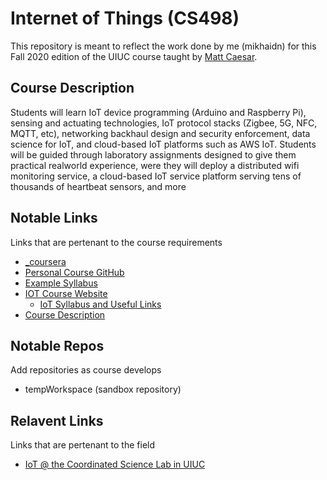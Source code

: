 # Internet of Things (CS498)
This repository is meant to reflect the work done by me (mikhaidn) for this Fall 2020 edition of the UIUC course taught by [Matt Caesar](http://caesar.web.engr.illinois.edu/).

## Course Description
Students will learn IoT device programming (Arduino and Raspberry Pi), sensing and actuating technologies, IoT protocol stacks (Zigbee, 5G, NFC, MQTT, etc), networking backhaul design and security enforcement, data science for IoT, and cloud-based IoT platforms such as AWS IoT. Students will be guided through laboratory assignments designed to give them practical realworld experience, were they will deploy a distributed wifi monitoring service, a cloud-based IoT service platform serving tens of thousands of heartbeat sensors, and more

## Notable Links
Links that are pertenant to the course requirements
* [_coursera](https://www.coursera.org/learn/cs498iot/home/welcome)
* [Personal Course GitHub](https://github.com/mikhaidn/InternetOfThingsCS498)
* [Example Syllabus](https://ws.engr.illinois.edu/sitemanager/getfile.asp?id=574)
* [IOT Course Website](https://iot.cs.illinois.edu/)
    * [IoT Syllabus and Useful Links](https://docs.google.com/document/d/1Ppa4HP4DI11YXHkIenWeck5uFkvGjzD-_wcCYOS4F2c/edit)
* [Course Description](https://cs.illinois.edu/academics/courses/CS498ITO)

## Notable Repos
Add repositories as course develops
* tempWorkspace (sandbox repository)

## Relavent Links
Links that are pertenant to the field
* [IoT @ the Coordinated Science Lab in UIUC](https://csl.illinois.edu/research/impact-areas/internet-things)


